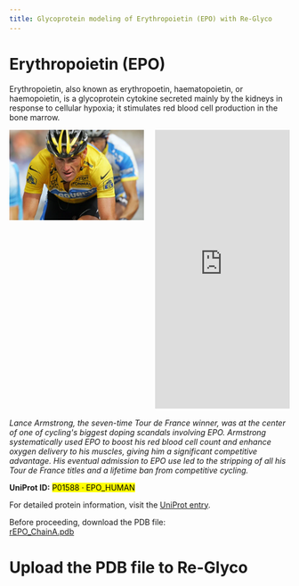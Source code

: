```yaml
---
title: Glycoprotein modeling of Erythropoietin (EPO) with Re-Glyco
---
```



# Erythropoietin (EPO)

Erythropoietin, also known as erythropoetin, haematopoietin, or haemopoietin, is a  glycoprotein cytokine secreted mainly by the kidneys in response to  cellular hypoxia; it stimulates red blood cell production in the bone  marrow.

<div style="display: flex; align-items: flex-start; gap: 20px;">
    <div style="flex: 1;">
        <img src="EPO\Lance_Armstrong.png" alt="Sample Image" style="width: 100%; height: auto;">
    </div>
    <div style="flex: 1;">
        <iframe src="https://glycoshape.org/viewer/embedded.html?pdbUrl=https://raw.githubusercontent.com/Ojas-Singh/GlycoShape-Resources/refs/heads/main/tutorials/EPO/glycosylated_model.pdb&format=pdb" width="100%" height="500px" frameborder="0"></iframe>
    </div>
</div>

*Lance Armstrong, the seven-time Tour de France winner, was at the center of one of cycling's biggest doping scandals involving EPO. Armstrong systematically used EPO to boost his red blood cell count and enhance oxygen delivery to his muscles, giving him a significant competitive advantage. His eventual admission to EPO use led to the stripping of all his Tour de France titles and a lifetime ban from competitive cycling.*

**UniProt ID:** <mark>P01588 · EPO_HUMAN</mark>

For detailed protein information, visit the [UniProt entry](https://www.uniprot.org/uniprotkb/P01588/entry).

Before proceeding, download the PDB file:  
<a href="https://raw.githubusercontent.com/Ojas-Singh/GlycoShape-Resources/refs/heads/main/tutorials/EPO/rEPO_ChainA.pdb" download="rEPO_ChainA.pdb">rEPO_ChainA.pdb</a>

# Upload the PDB file to Re-Glyco

